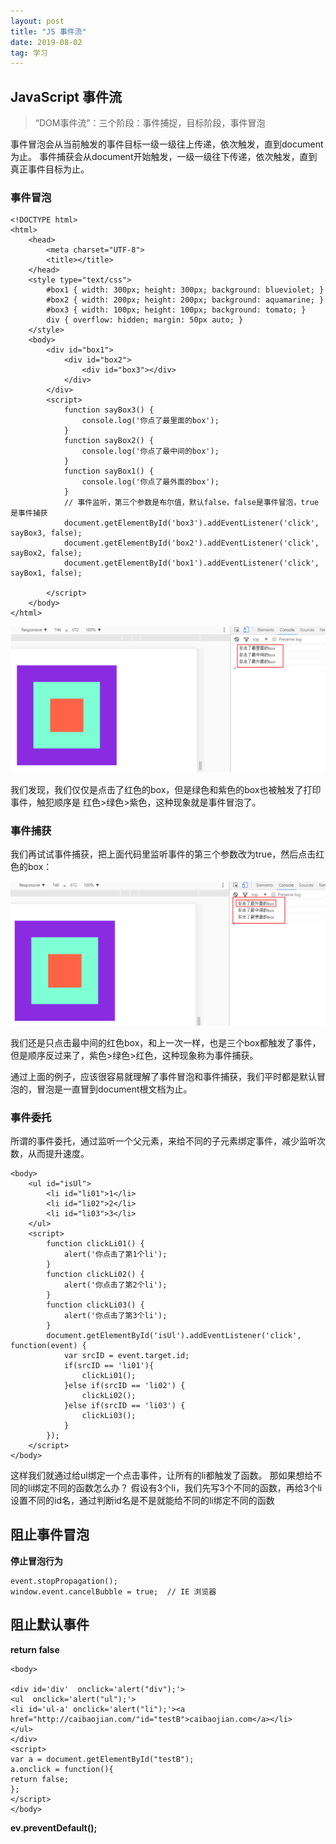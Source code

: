 ```yaml
---
layout: post
title: "JS 事件流"
date: 2019-08-02
tag: 学习
---
```




## JavaScript 事件流

> “DOM事件流”：三个阶段：事件捕捉，目标阶段，事件冒泡

事件冒泡会从当前触发的事件目标一级一级往上传递，依次触发，直到document为止。
事件捕获会从document开始触发，一级一级往下传递，依次触发，直到真正事件目标为止。

### 事件冒泡

```
<!DOCTYPE html>
<html>
    <head>
        <meta charset="UTF-8">
        <title></title>
    </head>
    <style type="text/css">
        #box1 { width: 300px; height: 300px; background: blueviolet; }
        #box2 { width: 200px; height: 200px; background: aquamarine; }
        #box3 { width: 100px; height: 100px; background: tomato; }
        div { overflow: hidden; margin: 50px auto; }
    </style>
    <body>
        <div id="box1">
            <div id="box2">
                <div id="box3"></div>
            </div>
        </div>
        <script>
            function sayBox3() {
                console.log('你点了最里面的box');
            }
            function sayBox2() {
                console.log('你点了最中间的box');
            }
            function sayBox1() {
                console.log('你点了最外面的box');
            }
            // 事件监听，第三个参数是布尔值，默认false，false是事件冒泡，true是事件捕获
            document.getElementById('box3').addEventListener('click', sayBox3, false);
            document.getElementById('box2').addEventListener('click', sayBox2, false);
            document.getElementById('box1').addEventListener('click', sayBox1, false);

        </script>
    </body>
</html>
```

![JS事件冒泡](/images/posts/js事件流/JS事件冒泡.png)

我们发现，我们仅仅是点击了红色的box，但是绿色和紫色的box也被触发了打印事件，触犯顺序是 红色>绿色>紫色，这种现象就是事件冒泡了。



### 事件捕获

我们再试试事件捕获，把上面代码里监听事件的第三个参数改为true，然后点击红色的box：

![JS事件捕获](/images/posts/js事件流/JS事件捕获.png)

我们还是只点击最中间的红色box，和上一次一样，也是三个box都触发了事件，但是顺序反过来了，紫色>绿色>红色，这种现象称为事件捕获。

通过上面的例子，应该很容易就理解了事件冒泡和事件捕获，我们平时都是默认冒泡的，冒泡是一直冒到document根文档为止。



### 事件委托

所谓的事件委托，通过监听一个父元素，来给不同的子元素绑定事件，减少监听次数，从而提升速度。



```
<body>
    <ul id="isUl">
        <li id="li01">1</li>
        <li id="li02">2</li>
        <li id="li03">3</li>
    </ul>
    <script>
        function clickLi01() {
            alert('你点击了第1个li');
        }
        function clickLi02() {
            alert('你点击了第2个li');
        }
        function clickLi03() {
            alert('你点击了第3个li');
        }
        document.getElementById('isUl').addEventListener('click', function(event) {
            var srcID = event.target.id;
            if(srcID == 'li01'){
                clickLi01();
            }else if(srcID == 'li02') {
                clickLi02();
            }else if(srcID == 'li03') {
                clickLi03();
            }
        });
    </script>
</body>
```

这样我们就通过给ul绑定一个点击事件，让所有的li都触发了函数。
那如果想给不同的li绑定不同的函数怎么办？
假设有3个li，我们先写3个不同的函数，再给3个li设置不同的id名，通过判断id名是不是就能给不同的li绑定不同的函数



## 阻止事件冒泡

**停止冒泡行为**

```
event.stopPropagation();
window.event.cancelBubble = true;  // IE 浏览器
```



## 阻止默认事件

**return false**

```
<body>
    
<div id='div'  onclick='alert("div");'>
<ul  onclick='alert("ul");'>
<li id='ul-a' onclick='alert("li");'><a href="http://caibaojian.com/"id="testB">caibaojian.com</a></li>
</ul>
</div>
<script>
var a = document.getElementById("testB");
a.onclick = function(){
return false;
};
</script>
</body>
```



**ev.preventDefault();**